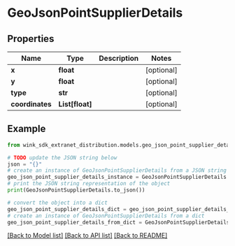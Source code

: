 # GeoJsonPointSupplierDetails


## Properties

Name | Type | Description | Notes
------------ | ------------- | ------------- | -------------
**x** | **float** |  | [optional] 
**y** | **float** |  | [optional] 
**type** | **str** |  | [optional] 
**coordinates** | **List[float]** |  | [optional] 

## Example

```python
from wink_sdk_extranet_distribution.models.geo_json_point_supplier_details import GeoJsonPointSupplierDetails

# TODO update the JSON string below
json = "{}"
# create an instance of GeoJsonPointSupplierDetails from a JSON string
geo_json_point_supplier_details_instance = GeoJsonPointSupplierDetails.from_json(json)
# print the JSON string representation of the object
print(GeoJsonPointSupplierDetails.to_json())

# convert the object into a dict
geo_json_point_supplier_details_dict = geo_json_point_supplier_details_instance.to_dict()
# create an instance of GeoJsonPointSupplierDetails from a dict
geo_json_point_supplier_details_from_dict = GeoJsonPointSupplierDetails.from_dict(geo_json_point_supplier_details_dict)
```
[[Back to Model list]](../README.md#documentation-for-models) [[Back to API list]](../README.md#documentation-for-api-endpoints) [[Back to README]](../README.md)



